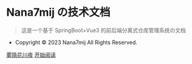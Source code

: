 <!-- _coverpage.md -->

# Nana7mij の技术文档

> 这是一个基于 SpringBoot+Vue3 的前后端分离式仓库管理系统の文档

- Copyright © 2023 Nana7mij All Rights Reserved.

[雾隐花川夜](https://space.bilibili.com/38518708)
[开始阅读](README.md)

